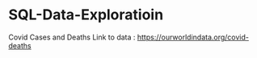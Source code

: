 # SQL-Data-Exploratioin
Covid Cases and Deaths 
Link to data : https://ourworldindata.org/covid-deaths
